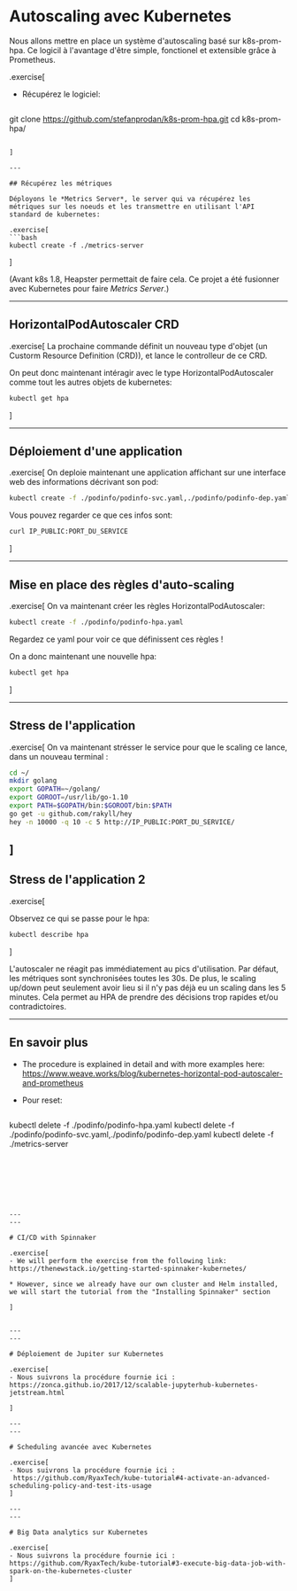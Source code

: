 # Autoscaling avec Kubernetes

Nous allons mettre en place un système d'autoscaling basé sur k8s-prom-hpa. Ce logicil à l'avantage d'être simple, fonctionel et extensible grâce à Prometheus.

.exercise[
- Récupérez le logiciel:

  ```bash
git clone https://github.com/stefanprodan/k8s-prom-hpa.git
cd k8s-prom-hpa/
  ```

]

---

## Récupérez les métriques

Déployons le *Metrics Server*, le server qui va récupérez les métriques sur les noeuds et les transmettre en utilisant l'API standard de kubernetes:

.exercise[
  ```bash
kubectl create -f ./metrics-server
  ```
]

(Avant k8s 1.8, Heapster permettait de faire cela. Ce projet a été fusionner avec Kubernetes pour faire *Metrics Server*.)

---

## HorizontalPodAutoscaler CRD

.exercise[
La prochaine commande définit un nouveau type d'objet (un Custorm Resource Definition (CRD)), et lance le controlleur de ce CRD.

On peut donc maintenant intéragir avec le type HorizontalPodAutoscaler comme tout les autres objets de kubernetes:

  ```bash
kubectl get hpa
  ```

]

---

## Déploiement d'une application

.exercise[
On deploie maintenant une application affichant sur une interface web des informations décrivant son pod:

  ```bash
kubectl create -f ./podinfo/podinfo-svc.yaml,./podinfo/podinfo-dep.yaml
  ```

Vous pouvez regarder ce que ces infos sont:
  ```bash
curl IP_PUBLIC:PORT_DU_SERVICE
  ```
]

---

## Mise en place des règles d'auto-scaling

.exercise[
On va maintenant créer les règles HorizontalPodAutoscaler:

  ```bash
kubectl create -f ./podinfo/podinfo-hpa.yaml
  ```

Regardez ce yaml pour voir ce que définissent ces règles !

On a donc maintenant une nouvelle hpa:
  ```bash
kubectl get hpa
  ```
]

---

## Stress de l'application

.exercise[
On va maintenant strésser le service pour que le scaling ce lance, dans un nouveau terminal :
  ```bash
cd ~/
mkdir golang
export GOPATH=~/golang/
export GOROOT=/usr/lib/go-1.10
export PATH=$GOPATH/bin:$GOROOT/bin:$PATH
go get -u github.com/rakyll/hey
hey -n 10000 -q 10 -c 5 http://IP_PUBLIC:PORT_DU_SERVICE/
  ```

]
---

## Stress de l'application 2

.exercise[

Observez ce qui se passe pour le hpa:
  ```bash
kubectl describe hpa
  ```

]

L'autoscaler ne réagit pas immédiatement au pics d'utilisation.
Par défaut, les métriques sont synchronisées toutes les 30s.
De plus, le scaling up/down peut seulement avoir lieu si il n'y pas déjà eu un scaling dans les 5 minutes.
Cela permet au HPA de prendre des décisions trop rapides et/ou contradictoires.

---

## En savoir plus

- The procedure is explained in detail and with more examples here: https://www.weave.works/blog/kubernetes-horizontal-pod-autoscaler-and-prometheus

- Pour reset:
  ```bash
kubectl delete -f ./podinfo/podinfo-hpa.yaml
kubectl delete -f ./podinfo/podinfo-svc.yaml,./podinfo/podinfo-dep.yaml
kubectl delete -f ./metrics-server
  ```







---
---

# CI/CD with Spinnaker

.exercise[
- We will perform the exercise from the following link:
  https://thenewstack.io/getting-started-spinnaker-kubernetes/

 * However, since we already have our own cluster and Helm installed, we will start the tutorial from the "Installing Spinnaker" section

]


---
---

# Déploiement de Jupiter sur Kubernetes

.exercise[
- Nous suivrons la procédure fournie ici : 
  https://zonca.github.io/2017/12/scalable-jupyterhub-kubernetes-jetstream.html

]

---
--- 

# Scheduling avancée avec Kubernetes

.exercise[
- Nous suivrons la procédure fournie ici : 
   https://github.com/RyaxTech/kube-tutorial#4-activate-an-advanced-scheduling-policy-and-test-its-usage
]

---
---

# Big Data analytics sur Kubernetes

.exercise[
- Nous suivrons la procédure fournie ici :
https://github.com/RyaxTech/kube-tutorial#3-execute-big-data-job-with-spark-on-the-kubernetes-cluster
]


